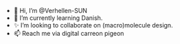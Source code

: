 - 👋 Hi, I’m @Verhellen-SUN
- 🌱 I’m currently learning Danish. 
- ✨ I’m looking to collaborate on (macro)molecule design. 
- 📫 Reach me via digital carreon pigeon

<!---
Verhellen-SUND/Verhellen-SUND is a ✨ special ✨ repository because its `README.md` (this file) appears on your GitHub profile.
You can click the Preview link to take a look at your changes.
--->
